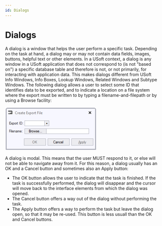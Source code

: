 ```yaml
---
id: Dialogs
---
```


# Dialogs

A dialog is a window that helps the user perform a specific task. Depending on the task at hand, a dialog may or may not contain data fields, images, buttons, helpful text or other elements.
In a USoft context, a dialog is any window in a USoft application that does not correspond to (is not "based on") a specific database table and therefore is not, or not primarily, for interacting with application data. This makes dialogs different from USoft Info Windows, Info Boxes, Lookup Windows, Related Windows and Subtype Windows.
The following dialog allows a user to select some ID that identifies data to be exported, and to indicate a location on a file system where the export must be written to by typing a filename-and-filepath or by using a Browse facility:

![](./assets/92321a67-60d0-4f54-a168-1e1c22d22880.png)

A dialog is modal. This means that the user MUST respond to it, or else will not be able to navigate away from it. For this reason, a dialog usually has an OK and a Cancel button and sometimes also an Apply button:

- The OK button allows the user to indicate that the task is finished. If the task is successfully performed, the dialog will disappear and the cursor will move back to the interface elements from which the dialog was opened.
- The Cancel button offers a way out of the dialog without performing the task.
- The Apply button offers a way to perform the task but leave the dialog open, so that it may be re-used. This button is less usuall than the OK and Cancel buttons.